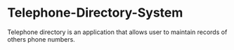 # Telephone-Directory-System
Telephone directory is an application that allows user to maintain records of others phone  numbers.
